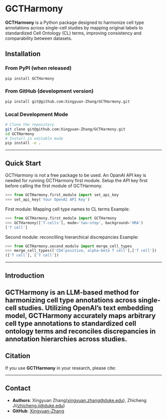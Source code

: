 # GCTHarmony

**GCTHarmony** is a Python package designed to harmonize cell type annotations across single-cell studies by mapping original labels to standardized Cell Ontology (CL) terms, improving consistency and comparability between datasets.

## Installation

### From PyPI (when released)

```bash
pip install GCTHarmony
```

### From GitHub (development version)

```bash
pip install git@github.com:Xingyuan-Zhang/GCTHarmony.git
```

### Local Development Mode

```bash
# Clone the repository
git clone git@github.com:Xingyuan-Zhang/GCTHarmony.git
cd GCTHarmony
# Install in editable mode
pip install -e .
```

---

## Quick Start

GCTHarmony is not a free package to be used. An OpanAI API key is needed for running GCTHarmony first module. Setup the API key first before calling the first module of GCTHarmony. 

```python
>>> from GCTHarmony.first_module import set_api_key
>>> set_api_key('Your OpenAI API Key')
```

First module: Mapping cell type names to CL terms
Example: 
```python
>>> from GCTHarmony.first_module import GCTHarmony
>>> GCTHarmony(['T-cells'], mode='two-step', background='HRA')
['T cell']
```

Second module: reconcilling hierarchical discrepancies
Example: 
```python
>>> from GCTHarmony.second_module import merge_cell_types
>>> merge_cell_types(['CD4-positive, alpha-beta T cell'],['T cell'])
(['T cell'], ['T cell'])
```
---
## Introduction
GCTHarmony is an LLM-based method for harmonizing cell type annotations across single-cell
studies. Utilizing OpenAI’s text embedding model, GCTHarmony accurately maps arbitrary cell type annotations to standardized
cell ontology terms and reconciles discrepancies in annotation hierarchies across studies. 
---
## Citation

If you use **GCTHarmony** in your research, please cite:

---

## Contact

* **Authors**: Xingyuan Zhang([xingyuan.zhang@duke.edu](mailto:xingyuan.zhang@duke.edu)), Zhicheng Ji([zhicheng.ji@duke.edu](mailto:zhicheng.ji@duke.edu))
* **GitHub**: [Xingyuan-Zhang](https://github.com/Xingyuan-Zhang)
